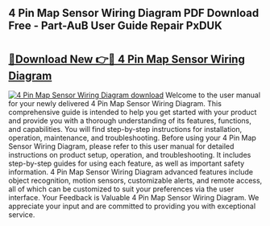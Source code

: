 ## 4 Pin Map Sensor Wiring Diagram PDF Download Free - Part-AuB User Guide Repair PxDUK

# <h2><a href="http://dfhw17j.blite.top/?on=4+Pin+Map+Sensor+Wiring+Diagram">🔗Download New 👉🔴 4 Pin Map Sensor Wiring Diagram</a></h2>

[![4 Pin Map Sensor Wiring Diagram download](https://i.imgur.com/lujVjoI.png)](http://dfhw17j.blite.top/?on=4+Pin+Map+Sensor+Wiring+Diagram)
Welcome to the user manual for your newly delivered 4 Pin Map Sensor Wiring Diagram. This comprehensive guide is intended to help you get started with your product and provide you with a thorough understanding of its features, functions, and capabilities. You will find step-by-step instructions for installation, operation, maintenance, and troubleshooting. Before using your 4 Pin Map Sensor Wiring Diagram, please refer to this user manual for detailed instructions on product setup, operation, and troubleshooting. It includes step-by-step guides for using each feature, as well as important safety information. 4 Pin Map Sensor Wiring Diagram advanced features include object recognition, motion sensors, customizable alerts, and remote access, all of which can be customized to suit your preferences via the user interface. Your Feedback is Valuable 4 Pin Map Sensor Wiring Diagram. We appreciate your input and are committed to providing you with exceptional service.
